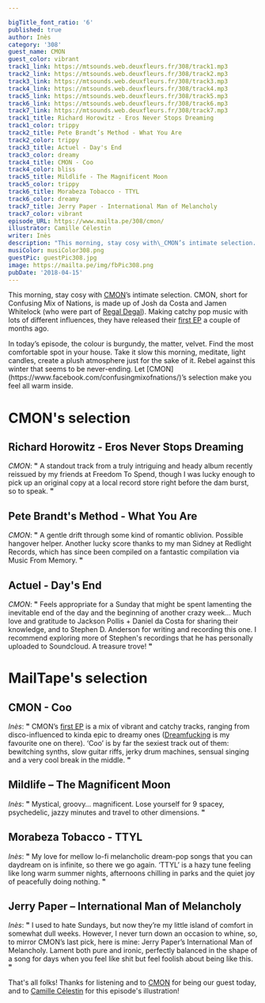 ```yaml
---

bigTitle_font_ratio: '6'
published: true
author: Inès
category: '308'
guest_name: CMON
guest_color: vibrant
track1_link: https://mtsounds.web.deuxfleurs.fr/308/track1.mp3
track2_link: https://mtsounds.web.deuxfleurs.fr/308/track2.mp3
track3_link: https://mtsounds.web.deuxfleurs.fr/308/track3.mp3
track4_link: https://mtsounds.web.deuxfleurs.fr/308/track4.mp3
track5_link: https://mtsounds.web.deuxfleurs.fr/308/track5.mp3
track6_link: https://mtsounds.web.deuxfleurs.fr/308/track6.mp3
track7_link: https://mtsounds.web.deuxfleurs.fr/308/track7.mp3
track1_title: Richard Horowitz - Eros Never Stops Dreaming
track1_color: trippy
track2_title: Pete Brandt’s Method - What You Are
track2_color: trippy
track3_title: Actuel - Day's End
track3_color: dreamy
track4_title: CMON - Coo
track4_color: bliss
track5_title: Mildlife - The Magnificent Moon
track5_color: trippy
track6_title: Morabeza Tobacco - TTYL
track6_color: dreamy
track7_title: Jerry Paper - International Man of Melancholy
track7_color: vibrant
episode_URL: https://www.mailta.pe/308/cmon/
illustrator: Camille Célestin
writer: Inès
description: "This morning, stay cosy with\_CMON’s intimate selection. CMON, short for Confusing Mix of Nations, makes catchy pop music with lots of different influences. Take it slow this morning, meditate, light candles, create a plush atmosphere just for the sake of it. Let\_CMON’s selection make you feel all warm inside."
musiColor: musiColor308.png
guestPic: guestPic308.jpg
image: https://mailta.pe/img/fbPic308.png
pubDate: '2018-04-15'
---
```

This morning, stay cosy with [CMON](https://www.facebook.com/confusingmixofnations/)’s intimate selection. CMON, short for Confusing Mix of Nations, is made up of Josh da Costa and Jamen Whitelock (who were part of [Regal Degal](https://regaldegal.bandcamp.com/)). Making catchy pop music with lots of different influences, they have released their [first EP](https://soundcloud.com/confusingmixofnations/sets/cmon-ep) a couple of months ago.
<p>In today’s episode, the colour is burgundy, the matter, velvet. Find the most comfortable spot in your house. Take it slow this morning, meditate, light candles, create a plush atmosphere just for the sake of it. Rebel against this winter that seems to be never-ending. Let [CMON](https://www.facebook.com/confusingmixofnations/)’s selection make you feel all warm inside.



# CMON's selection


## Richard Horowitz - Eros Never Stops Dreaming
_CMON_: **"** A standout track from a truly intriguing and heady album recently reissued by my friends at Freedom To Spend, though I was lucky enough to pick up an original copy at a local record store right before the dam burst, so to speak. **"** 

## Pete Brandt's Method - What You Are
_CMON_: **"** A gentle drift through some kind of romantic oblivion. Possible hangover helper. Another lucky score thanks to my man Sidney at Redlight Records, which has since been compiled on a fantastic compilation via Music From Memory. **"** 

## Actuel - Day's End
_CMON_: **"** Feels appropriate for a Sunday that might be spent lamenting the inevitable end of the day and the beginning of another crazy week... Much love and gratitude to Jackson Pollis + Daniel da Costa for sharing their knowledge, and to Stephen D. Anderson for writing and recording this one. I recommend exploring more of Stephen's recordings that he has personally uploaded to Soundcloud. A treasure trove! **"** 


# MailTape's selection

## CMON - Coo
_Inès_: **"** CMON’s [first EP](https://soundcloud.com/confusingmixofnations/sets/cmon-ep) is a mix of vibrant and catchy tracks, ranging from disco-influenced to kinda epic to dreamy ones ([Dreamfucking](https://soundcloud.com/confusingmixofnations/dreamfucking) is my favourite one on there). ‘Coo’ is by far the sexiest track out of them: bewitching synths, slow guitar riffs, jerky drum machines, sensual singing and a very cool break in the middle. **"** 

## Mildlife – The Magnificent Moon
_Inès_: **"** Mystical, groovy… magnificent. Lose yourself for 9 spacey, psychedelic, jazzy minutes and travel to other dimensions. **"** 

## Morabeza Tobacco - TTYL
_Inès_: **"** My love for mellow lo-fi melancholic dream-pop songs that you can daydream on is infinite, so there we go again. ‘TTYL’ is a hazy tune feeling like long warm summer nights, afternoons chilling in parks and the quiet joy of peacefully doing nothing. **"** 

## Jerry Paper – International Man of Melancholy
_Inès_: **"** I used to hate Sundays, but now they’re my little island of comfort in somewhat dull weeks. However, I never turn down an occasion to whine, so, to mirror CMON’s last pick, here is mine: Jerry Paper’s International Man of Melancholy. Lament both pure and ironic, perfectly balanced in the shape of a song for days when you feel like shit but feel foolish about being like this. **"** 

That's all folks! Thanks for listening and to [CMON](https://www.facebook.com/confusingmixofnations/) for being our guest today, and to [Camille Célestin](http://bravocamo.studio/) for this episode's illustration!
